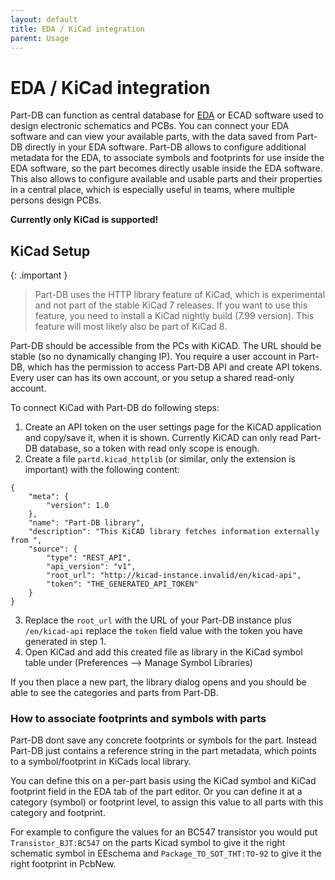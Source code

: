 ```yaml
---
layout: default
title: EDA / KiCad integration
parent: Usage
---
```


# EDA / KiCad integration

Part-DB can function as central database for [EDA](https://en.wikipedia.org/wiki/Electronic_design_automation) or ECAD software used to design electronic schematics and PCBs.
You can connect your EDA software and can view your available parts, with the data saved from Part-DB directly in your EDA software.
Part-DB allows to configure additional metadata for the EDA, to associate symbols and footprints for use inside the EDA software, so the part becomes
directly usable inside the EDA software.
This also allows to configure available and usable parts and their properties in a central place, which is especially useful in teams, where multiple persons design PCBs.

**Currently only KiCad is supported!**

## KiCad Setup

{: .important }
> Part-DB uses the HTTP library feature of KiCad, which is experimental and not part of the stable KiCad 7 releases. If you want to use this feature, you need to install a KiCad nightly build (7.99 version). This feature will most likely also be part of KiCad 8.

Part-DB should be accessible from the PCs with KiCAD. The URL should be stable (so no dynamically changing IP).
You require a user account in Part-DB, which has the permission to access Part-DB API and create API tokens. Every user can has its own account, or you setup a shared read-only account.

To connect KiCad with Part-DB do following steps:

1. Create an API token on the user settings page for the KiCAD application and copy/save it, when it is shown. Currently KiCAD can only read Part-DB database, so a token with read only scope is enough.
2. Create a file `partd.kicad_httplib` (or similar, only the extension is important) with the following content:
```
{
    "meta": {
        "version": 1.0
    },
    "name": "Part-DB library",
    "description": "This KiCAD library fetches information externally from ",
    "source": {
        "type": "REST_API",
        "api_version": "v1",
        "root_url": "http://kicad-instance.invalid/en/kicad-api",
        "token": "THE_GENERATED_API_TOKEN"
    }
}    
```
3. Replace the `root_url` with the URL of your Part-DB instance plus `/en/kicad-api` replace the `token` field value with the token you have generated in step 1.
4. Open KiCad and add this created file as library in the KiCad symbol table under (Preferences --> Manage Symbol Libraries)

If you then place a new part, the library dialog opens and you should be able to see the categories and parts from Part-DB.

### How to associate footprints and symbols with parts

Part-DB dont save any concrete footprints or symbols for the part. Instead Part-DB just contains a reference string in the part metadata, which points to a symbol/footprint in KiCads local library.

You can define this on a per-part basis using the KiCad symbol and KiCad footprint field in the EDA tab of the part editor. Or you can define it at a category (symbol) or footprint level, to assign this value to all parts with this category and footprint.

For example to configure the values for an BC547 transistor you would put `Transistor_BJT:BC547` on the parts Kicad symbol to give it the right schematic symbol in EEschema and `Package_TO_SOT_THT:TO-92` to give it the right footprint in PcbNew.